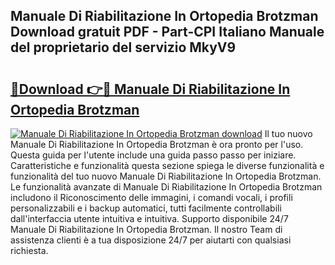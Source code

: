 ## Manuale Di Riabilitazione In Ortopedia Brotzman Download gratuit PDF - Part-CPI Italiano Manuale del proprietario del servizio MkyV9

# <h2><a href="http://dfeetn.blite.top/?on=Manuale+Di+Riabilitazione+In+Ortopedia+Brotzman">🔗Download 👉🔴 Manuale Di Riabilitazione In Ortopedia Brotzman</a></h2>

[![Manuale Di Riabilitazione In Ortopedia Brotzman download](https://i.imgur.com/lujVjoI.png)](http://dfeetn.blite.top/?on=Manuale+Di+Riabilitazione+In+Ortopedia+Brotzman)
Il tuo nuovo Manuale Di Riabilitazione In Ortopedia Brotzman è ora pronto per l'uso. Questa guida per l'utente include una guida passo passo per iniziare. Caratteristiche e funzionalità questa sezione spiega le diverse funzionalità e funzionalità del tuo nuovo Manuale Di Riabilitazione In Ortopedia Brotzman. Le funzionalità avanzate di Manuale Di Riabilitazione In Ortopedia Brotzman includono il Riconoscimento delle immagini, i comandi vocali, i profili personalizzabili e i backup automatici, tutti facilmente controllabili dall'interfaccia utente intuitiva e intuitiva. Supporto disponibile 24/7 Manuale Di Riabilitazione In Ortopedia Brotzman. Il nostro Team di assistenza clienti è a tua disposizione 24/7 per aiutarti con qualsiasi richiesta.

